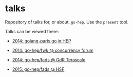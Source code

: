 talks
=====

Repository of talks for, or about, `go-hep`.
Use the `present` tool.

Talks can be viewed there:

- [2014: golang-paris go in HEP](http://talks.godoc.org/github.com/go-hep/talks/2014/golang-paris-gohep/gohep-en.slide#1)

- [2014: go-hep/fwk @ concurrency forum](http://talks.godoc.org/github.com/go-hep/talks/2014/20141022-binet-go-fwk-conc/go-fwk.slide#1)

- [2014: go-hep/fads @ GdR Terascale](http://talks.godoc.org/github.com/go-hep/talks/2014/20141213-binet-fads-gdr/go-fads.slide#1)

- [2015: go-hep/fads @ HSF](http://talks.godoc.org/github.com/go-hep/talks/2015/20150121-binet-fads-hsf/go-fads.slide#1)

